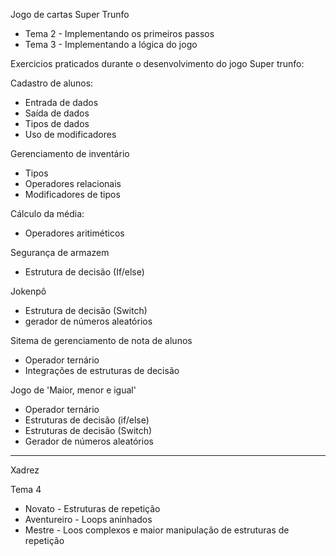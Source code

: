 Jogo de cartas Super Trunfo
- Tema 2 - Implementando os primeiros passos
- Tema 3 - Implementando a lógica do jogo


Exercicios praticados durante o desenvolvimento do jogo Super trunfo:

Cadastro de alunos:
  - Entrada de dados
  - Saída de dados
  - Tipos de dados
  - Uso de modificadores

Gerenciamento de inventário
- Tipos
- Operadores relacionais
- Modificadores de tipos

Cálculo da média:
  - Operadores aritiméticos

Segurança de armazem
- Estrutura de decisão (If/else)

Jokenpô
- Estrutura de decisão (Switch)
- gerador de números aleatórios

Sitema de gerenciamento de nota de alunos
- Operador ternário
- Integrações de estruturas de decisão

Jogo de 'Maior, menor e igual'
- Operador ternário
- Estruturas de decisão (if/else)
- Estruturas de decisão (Switch)
- Gerador de números aleatórios

------------------------------------------------------------------------------------------------------------------------------------------------------------------------------------------
Xadrez

Tema 4
* Novato - Estruturas de repetição
* Aventureiro - Loops aninhados
* Mestre - Loos complexos e maior manipulação de estruturas de repetição


